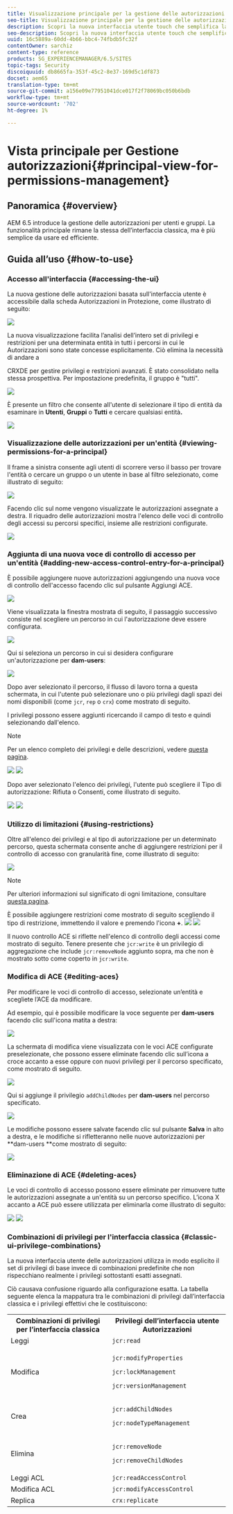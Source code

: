 ```yaml
---
title: Visualizzazione principale per la gestione delle autorizzazioni
seo-title: Visualizzazione principale per la gestione delle autorizzazioni
description: Scopri la nuova interfaccia utente touch che semplifica la gestione delle autorizzazioni.
seo-description: Scopri la nuova interfaccia utente touch che semplifica la gestione delle autorizzazioni.
uuid: 16c5889a-60dd-4b66-bbc4-74fbdb5fc32f
contentOwner: sarchiz
content-type: reference
products: SG_EXPERIENCEMANAGER/6.5/SITES
topic-tags: Security
discoiquuid: db8665fa-353f-45c2-8e37-169d5c1df873
docset: aem65
translation-type: tm+mt
source-git-commit: a156e09e77951041dce017f2f78069bc050b6bdb
workflow-type: tm+mt
source-wordcount: '702'
ht-degree: 1%

---
```



# Vista principale per Gestione autorizzazioni{#principal-view-for-permissions-management}

## Panoramica {#overview}

AEM 6.5 introduce la gestione delle autorizzazioni per utenti e gruppi. La funzionalità principale rimane la stessa dell’interfaccia classica, ma è più semplice da usare ed efficiente.

## Guida all’uso {#how-to-use}

### Accesso all&#39;interfaccia {#accessing-the-ui}

La nuova gestione delle autorizzazioni basata sull&#39;interfaccia utente è accessibile dalla scheda Autorizzazioni in Protezione, come illustrato di seguito:

![](assets/screen_shot_2019-03-17at63333pm.png)

La nuova visualizzazione facilita l’analisi dell’intero set di privilegi e restrizioni per una determinata entità in tutti i percorsi in cui le Autorizzazioni sono state concesse esplicitamente. Ciò elimina la necessità di andare a

CRXDE per gestire privilegi e restrizioni avanzati. È stato consolidato nella stessa prospettiva. Per impostazione predefinita, il gruppo è &quot;tutti&quot;.

![](assets/unu-1.png)

È presente un filtro che consente all&#39;utente di selezionare il tipo di entità da esaminare in **Utenti**, **Gruppi** o **Tutti** e cercare qualsiasi entità&#x200B;**.**

![](assets/image2019-3-20_23-52-51.png)

### Visualizzazione delle autorizzazioni per un&#39;entità {#viewing-permissions-for-a-principal}

Il frame a sinistra consente agli utenti di scorrere verso il basso per trovare l&#39;entità o cercare un gruppo o un utente in base al filtro selezionato, come illustrato di seguito:

![](assets/doi-1.png)

Facendo clic sul nome vengono visualizzate le autorizzazioni assegnate a destra. Il riquadro delle autorizzazioni mostra l&#39;elenco delle voci di controllo degli accessi su percorsi specifici, insieme alle restrizioni configurate.

![](assets/trei-1.png)

### Aggiunta di una nuova voce di controllo di accesso per un&#39;entità {#adding-new-access-control-entry-for-a-principal}

È possibile aggiungere nuove autorizzazioni aggiungendo una nuova voce di controllo dell&#39;accesso facendo clic sul pulsante Aggiungi ACE.

![](assets/patru.png)

Viene visualizzata la finestra mostrata di seguito, il passaggio successivo consiste nel scegliere un percorso in cui l&#39;autorizzazione deve essere configurata.

![](assets/cinci-1.png)

Qui si seleziona un percorso in cui si desidera configurare un&#39;autorizzazione per **dam-users**:

![](assets/sase-1.png)

Dopo aver selezionato il percorso, il flusso di lavoro torna a questa schermata, in cui l&#39;utente può selezionare uno o più privilegi dagli spazi dei nomi disponibili (come `jcr`, `rep` o `crx`) come mostrato di seguito.

I privilegi possono essere aggiunti ricercando il campo di testo e quindi selezionando dall&#39;elenco.

>[!NOTE]
>
>Per un elenco completo dei privilegi e delle descrizioni, vedere [questa pagina](/help/sites-administering/user-group-ac-admin.md#access-right-management).

![](assets/image2019-3-21_0-5-47.png) ![](assets/image2019-3-21_0-6-53.png)

Dopo aver selezionato l&#39;elenco dei privilegi, l&#39;utente può scegliere il Tipo di autorizzazione: Rifiuta o Consenti, come illustrato di seguito.

![](assets/screen_shot_2019-03-17at63938pm.png) ![](assets/screen_shot_2019-03-17at63947pm.png)

### Utilizzo di limitazioni {#using-restrictions}

Oltre all&#39;elenco dei privilegi e al tipo di autorizzazione per un determinato percorso, questa schermata consente anche di aggiungere restrizioni per il controllo di accesso con granularità fine, come illustrato di seguito:

![](assets/image2019-3-21_1-4-14.png)

>[!NOTE]
>
>Per ulteriori informazioni sul significato di ogni limitazione, consultare [questa pagina](/help/sites-administering/user-group-ac-admin.md#restrictions).

È possibile aggiungere restrizioni come mostrato di seguito scegliendo il tipo di restrizione, immettendo il valore e premendo l&#39;icona **+**. ![](assets/sapte-1.png) ![](assets/opt-1.png)

Il nuovo controllo ACE si riflette nell&#39;elenco di controllo degli accessi come mostrato di seguito. Tenere presente che `jcr:write` è un privilegio di aggregazione che include `jcr:removeNode` aggiunto sopra, ma che non è mostrato sotto come coperto in `jcr:write`.

### Modifica di ACE {#editing-aces}

Per modificare le voci di controllo di accesso, selezionate un’entità e scegliete l’ACE da modificare.

Ad esempio, qui è possibile modificare la voce seguente per **dam-users** facendo clic sull&#39;icona matita a destra:

![](assets/image2019-3-21_0-35-39.png)

La schermata di modifica viene visualizzata con le voci ACE configurate preselezionate, che possono essere eliminate facendo clic sull’icona a croce accanto a esse oppure con nuovi privilegi per il percorso specificato, come mostrato di seguito.

![](assets/noua-1.png)

Qui si aggiunge il privilegio `addChildNodes` per **dam-users** nel percorso specificato.

![](assets/image2019-3-21_0-45-35.png)

Le modifiche possono essere salvate facendo clic sul pulsante **Salva** in alto a destra, e le modifiche si rifletteranno nelle nuove autorizzazioni per **dam-users **come mostrato di seguito:

![](assets/zece-1.png)

### Eliminazione di ACE {#deleting-aces}

Le voci di controllo di accesso possono essere eliminate per rimuovere tutte le autorizzazioni assegnate a un&#39;entità su un percorso specifico. L’icona X accanto a ACE può essere utilizzata per eliminarla come illustrato di seguito:

![](assets/image2019-3-21_0-53-19.png) ![](assets/unspe.png)

### Combinazioni di privilegi per l&#39;interfaccia classica {#classic-ui-privilege-combinations}

La nuova interfaccia utente delle autorizzazioni utilizza in modo esplicito il set di privilegi di base invece di combinazioni predefinite che non rispecchiano realmente i privilegi sottostanti esatti assegnati.

Ciò causava confusione riguardo alla configurazione esatta. La tabella seguente elenca la mappatura tra le combinazioni di privilegi dall’interfaccia classica e i privilegi effettivi che le costituiscono:

<table>
 <tbody>
  <tr>
   <th>Combinazioni di privilegi per l’interfaccia classica</th>
   <th>Privilegi dell’interfaccia utente Autorizzazioni</th>
  </tr>
  <tr>
   <td>Leggi</td>
   <td><code>jcr:read</code></td>
  </tr>
  <tr>
   <td>Modifica</td>
   <td><p><code>jcr:modifyProperties</code></p> <p><code>jcr:lockManagement</code></p> <p><code>jcr:versionManagement</code></p> </td>
  </tr>
  <tr>
   <td>Crea</td>
   <td><p><code>jcr:addChildNodes</code></p> <p><code>jcr:nodeTypeManagement</code></p> </td>
  </tr>
  <tr>
   <td>Elimina</td>
   <td><p><code>jcr:removeNode</code></p> <p><code>jcr:removeChildNodes</code></p> </td>
  </tr>
  <tr>
   <td>Leggi ACL</td>
   <td><code>jcr:readAccessControl</code></td>
  </tr>
  <tr>
   <td>Modifica ACL</td>
   <td><code>jcr:modifyAccessControl</code></td>
  </tr>
  <tr>
   <td>Replica</td>
   <td><code>crx:replicate</code></td>
  </tr>
 </tbody>
</table>


